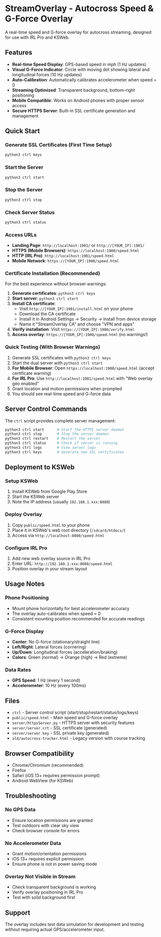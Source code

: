 # StreamOverlay - Autocross Speed & G-Force Overlay

A real-time speed and G-force overlay for autocross streaming, designed for use with IRL Pro and KSWeb.

## Features

- **Real-time Speed Display**: GPS-based speed in mph (1 Hz updates)
- **Visual G-Force Indicator**: Circle with moving dot showing lateral and longitudinal forces (10 Hz updates)
- **Auto-Calibration**: Automatically calibrates accelerometer when speed = 0
- **Streaming Optimized**: Transparent background, bottom-right positioning
- **Mobile Compatible**: Works on Android phones with proper sensor access
- **Secure HTTPS Server**: Built-in SSL certificate generation and management

## Quick Start

### Generate SSL Certificates (First Time Setup)
```bash
python3 ctrl keys
```

### Start the Server
```bash
python3 ctrl start
```

### Stop the Server
```bash
python3 ctrl stop
```

### Check Server Status
```bash
python3 ctrl status
```

### Access URLs
- **Landing Page**: `http://localhost:1901/` or `http://[YOUR_IP]:1901/`
- **HTTPS (Mobile Browsers)**: `https://localhost:1900/speed.html`
- **HTTP (IRL Pro)**: `http://localhost:1901/speed.html`
- **Mobile Network**: `https://[YOUR_IP]:1900/speed.html`

### Certificate Installation (Recommended)
For the best experience without browser warnings:

1. **Generate certificates**: `python3 ctrl keys`
2. **Start server**: `python3 ctrl start`
3. **Install CA certificate**:
   - Visit `http://[YOUR_IP]:1901/install.html` on your phone
   - Download the CA certificate
   - Install it in Android Settings → Security → Install from device storage
   - Name it "StreamOverlay CA" and choose "VPN and apps"
4. **Verify installation**: Visit `https://[YOUR_IP]:1900/verify.html`
5. **Access overlay**: `https://[YOUR_IP]:1900/speed.html` (no warnings!)

### Quick Testing (With Browser Warnings)
1. Generate SSL certificates with `python3 ctrl keys`
2. Start the dual server with `python3 ctrl start`
3. **For Mobile Browser**: Open `https://localhost:1900/speed.html` (accept certificate warning)
4. **For IRL Pro**: Use `http://localhost:1901/speed.html` with "Web overlay geo enabled"
5. Grant location and motion permissions when prompted
6. You should see real-time speed and G-force data

## Server Control Commands

The `ctrl` script provides complete server management:

```bash
python3 ctrl start      # Start the HTTPS server daemon
python3 ctrl stop       # Stop the server daemon
python3 ctrl restart    # Restart the server
python3 ctrl status     # Check if server is running
python3 ctrl logs       # View server logs
python3 ctrl keys       # Generate new SSL certificates
```

## Deployment to KSWeb

### Setup KSWeb
1. Install KSWeb from Google Play Store
2. Start the KSWeb server
3. Note the IP address (usually `192.168.1.xxx:8080`)

### Deploy Overlay
1. Copy `public/speed.html` to your phone
2. Place it in KSWeb's web root directory (`/sdcard/htdocs/`)
3. Access via `http://localhost:8080/speed.html`

### Configure IRL Pro
1. Add new web overlay source in IRL Pro
2. Enter URL: `http://192.168.1.xxx:8080/speed.html`
3. Position overlay in your stream layout

## Usage Notes

### Phone Positioning
- Mount phone horizontally for best accelerometer accuracy
- The overlay auto-calibrates when speed = 0
- Consistent mounting position recommended for accurate readings

### G-Force Display
- **Center**: No G-force (stationary/straight line)
- **Left/Right**: Lateral forces (cornering)
- **Up/Down**: Longitudinal forces (acceleration/braking)
- **Colors**: Green (normal) → Orange (high) → Red (extreme)

### Data Rates
- **GPS Speed**: 1 Hz (every 1 second)
- **Accelerometer**: 10 Hz (every 100ms)

## Files

- `ctrl` - Server control script (start/stop/restart/status/logs/keys)
- `public/speed.html` - Main speed and G-force overlay
- `server/httpsServer.py` - HTTPS server with security features
- `server/server.crt` - SSL certificate (generated)
- `server/server.key` - SSL private key (generated)
- `old/autocross-tracker.html` - Legacy version with course tracking

## Browser Compatibility

- Chrome/Chromium (recommended)
- Firefox
- Safari (iOS 13+ requires permission prompt)
- Android WebView (for KSWeb)

## Troubleshooting

### No GPS Data
- Ensure location permissions are granted
- Test outdoors with clear sky view
- Check browser console for errors

### No Accelerometer Data
- Grant motion/orientation permissions
- iOS 13+ requires explicit permission
- Ensure phone is not in power saving mode

### Overlay Not Visible in Stream
- Check transparent background is working
- Verify overlay positioning in IRL Pro
- Test with solid background first

## Support

The overlay includes test data simulation for development and testing without requiring actual GPS/accelerometer input.
